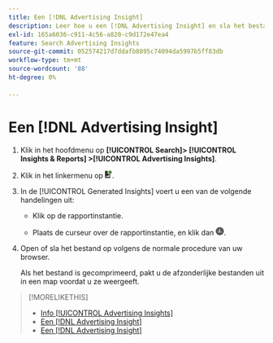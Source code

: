 ```yaml
---
title: Een [!DNL Advertising Insight]
description: Leer hoe u een [!DNL Advertising Insight] en sla het bestand op in een bestand.
exl-id: 165a6036-c911-4c56-a820-c9d172e47ea4
feature: Search Advertising Insights
source-git-commit: 052574217d7ddafb8895c74094da5997b5ff83db
workflow-type: tm+mt
source-wordcount: '88'
ht-degree: 0%

---
```


# Een [!DNL Advertising Insight]

1. Klik in het hoofdmenu op **[!UICONTROL Search]> [!UICONTROL Insights & Reports] >[!UICONTROL Advertising Insights]**.

2. Klik in het linkermenu op ![Rapporten](/help/search-social-commerce/assets/insight-reports.png "Rapporten").

3. In de [!UICONTROL Generated Insights] voert u een van de volgende handelingen uit:

   * Klik op de rapportinstantie.

   * Plaats de curseur over de rapportinstantie, en klik dan ![Downloaden](/help/search-social-commerce/assets/insight-download.png "Downloaden").

4. Open of sla het bestand op volgens de normale procedure van uw browser.

   Als het bestand is gecomprimeerd, pakt u de afzonderlijke bestanden uit in een map voordat u ze weergeeft.

>[!MORELIKETHIS]
>
>* [Info [!UICONTROL Advertising Insights]](insight-about.md)
>* [Een [!DNL Advertising Insight]](insight-generate.md)
>* [Een [!DNL Advertising Insight]](insight-delete.md)
